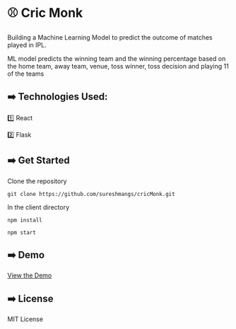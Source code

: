 # :baseball: Cric Monk

Building a Machine Learning Model to predict the outcome of matches played in IPL.

ML model predicts the winning team and the winning percentage based on the home team, away team, venue, toss winner, toss decision and playing 11 of the teams

## :arrow_right: Technologies Used:

:one: React

:two: Flask



## :arrow_right: Get Started

Clone the repository

`git clone https://github.com/sureshmangs/cricMonk.git`


In the client directory

`npm install`

`npm start`


## :arrow_right: Demo

[View the Demo](https://drive.google.com/uc?id=1i3ST4cLSCCwBqSpFOJSv5lyrZKlkvJZp)




## :arrow_right: License

MIT License
